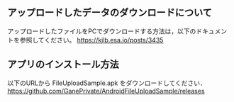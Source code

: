 ## アップロードしたデータのダウンロードについて
アップロードしたファイルをPCでダウンロードする方法は，以下のドキュメントを参照してください。
https://kjlb.esa.io/posts/3435

## アプリのインストール方法
以下のURLから FileUploadSample.apk をダウンロードしてください．
https://github.com/GanePrivate/AndroidFileUploadSample/releases
